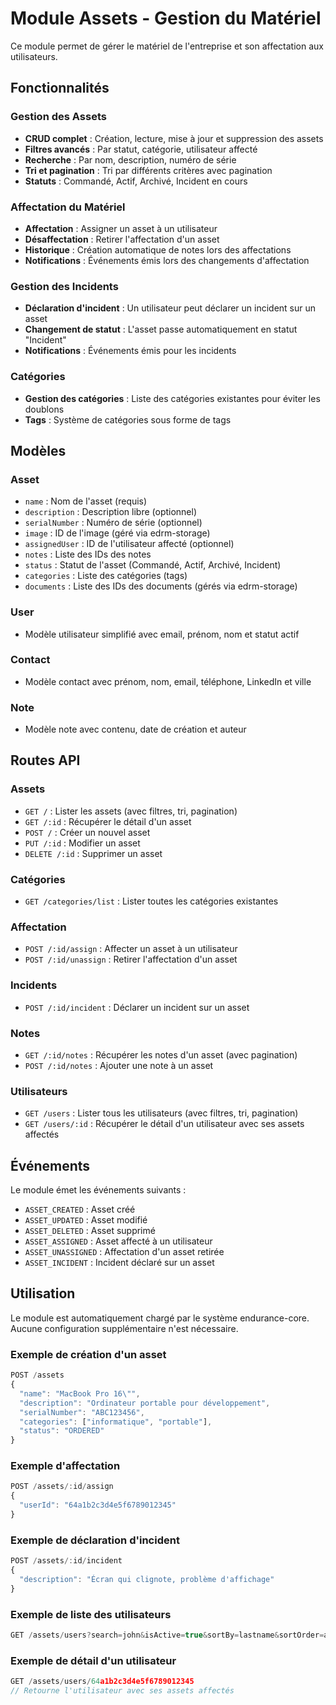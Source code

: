 # Module Assets - Gestion du Matériel

Ce module permet de gérer le matériel de l'entreprise et son affectation aux utilisateurs.

## Fonctionnalités

### Gestion des Assets
- **CRUD complet** : Création, lecture, mise à jour et suppression des assets
- **Filtres avancés** : Par statut, catégorie, utilisateur affecté
- **Recherche** : Par nom, description, numéro de série
- **Tri et pagination** : Tri par différents critères avec pagination
- **Statuts** : Commandé, Actif, Archivé, Incident en cours

### Affectation du Matériel
- **Affectation** : Assigner un asset à un utilisateur
- **Désaffectation** : Retirer l'affectation d'un asset
- **Historique** : Création automatique de notes lors des affectations
- **Notifications** : Événements émis lors des changements d'affectation

### Gestion des Incidents
- **Déclaration d'incident** : Un utilisateur peut déclarer un incident sur un asset
- **Changement de statut** : L'asset passe automatiquement en statut "Incident"
- **Notifications** : Événements émis pour les incidents

### Catégories
- **Gestion des catégories** : Liste des catégories existantes pour éviter les doublons
- **Tags** : Système de catégories sous forme de tags

## Modèles

### Asset
- `name` : Nom de l'asset (requis)
- `description` : Description libre (optionnel)
- `serialNumber` : Numéro de série (optionnel)
- `image` : ID de l'image (géré via edrm-storage)
- `assignedUser` : ID de l'utilisateur affecté (optionnel)
- `notes` : Liste des IDs des notes
- `status` : Statut de l'asset (Commandé, Actif, Archivé, Incident)
- `categories` : Liste des catégories (tags)
- `documents` : Liste des IDs des documents (gérés via edrm-storage)

### User
- Modèle utilisateur simplifié avec email, prénom, nom et statut actif

### Contact
- Modèle contact avec prénom, nom, email, téléphone, LinkedIn et ville

### Note
- Modèle note avec contenu, date de création et auteur

## Routes API

### Assets
- `GET /` : Lister les assets (avec filtres, tri, pagination)
- `GET /:id` : Récupérer le détail d'un asset
- `POST /` : Créer un nouvel asset
- `PUT /:id` : Modifier un asset
- `DELETE /:id` : Supprimer un asset

### Catégories
- `GET /categories/list` : Lister toutes les catégories existantes

### Affectation
- `POST /:id/assign` : Affecter un asset à un utilisateur
- `POST /:id/unassign` : Retirer l'affectation d'un asset

### Incidents
- `POST /:id/incident` : Déclarer un incident sur un asset

### Notes
- `GET /:id/notes` : Récupérer les notes d'un asset (avec pagination)
- `POST /:id/notes` : Ajouter une note à un asset

### Utilisateurs
- `GET /users` : Lister tous les utilisateurs (avec filtres, tri, pagination)
- `GET /users/:id` : Récupérer le détail d'un utilisateur avec ses assets affectés

## Événements

Le module émet les événements suivants :
- `ASSET_CREATED` : Asset créé
- `ASSET_UPDATED` : Asset modifié
- `ASSET_DELETED` : Asset supprimé
- `ASSET_ASSIGNED` : Asset affecté à un utilisateur
- `ASSET_UNASSIGNED` : Affectation d'un asset retirée
- `ASSET_INCIDENT` : Incident déclaré sur un asset

## Utilisation

Le module est automatiquement chargé par le système endurance-core. Aucune configuration supplémentaire n'est nécessaire.

### Exemple de création d'un asset

```javascript
POST /assets
{
  "name": "MacBook Pro 16\"",
  "description": "Ordinateur portable pour développement",
  "serialNumber": "ABC123456",
  "categories": ["informatique", "portable"],
  "status": "ORDERED"
}
```

### Exemple d'affectation

```javascript
POST /assets/:id/assign
{
  "userId": "64a1b2c3d4e5f6789012345"
}
```

### Exemple de déclaration d'incident

```javascript
POST /assets/:id/incident
{
  "description": "Écran qui clignote, problème d'affichage"
}
```

### Exemple de liste des utilisateurs

```javascript
GET /assets/users?search=john&isActive=true&sortBy=lastname&sortOrder=asc&page=1&limit=10
```

### Exemple de détail d'un utilisateur

```javascript
GET /assets/users/64a1b2c3d4e5f6789012345
// Retourne l'utilisateur avec ses assets affectés
```
